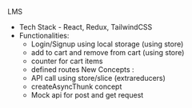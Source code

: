 LMS
- Tech Stack - React, Redux, TailwindCSS
- Functionalities:
    - Login/Signup using local storage (using store)
    - add to cart and remove from cart (using store)
    - counter for cart items
    - defined routes
New Concepts :
    - API call using store/slice (extrareducers)
    - createAsyncThunk concept
    - Mock api for post and get request